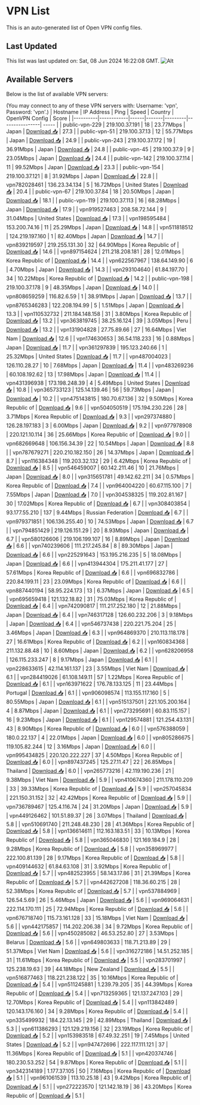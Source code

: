 # VPN List

This is an auto-generated list of Open VPN config files.

## Last Updated

This list was last updated on: Sat, 08 Jun 2024 16:22:08 GMT.
![Alt](https://repobeats.axiom.co/api/embed/186b98318ef1479477931607c1ad7d823f12451f.svg "Repobeats analytics image")

## Available Servers

Below is the list of available VPN servers:

(You may connect to any of these VPN servers with: Username: 'vpn', Password: 'vpn'.)
| Hostname | IP Address | Ping | Speed | Country | OpenVPN Config | Score |
|----------|------------|------|-------|---------|----------------| ----- |
| public-vpn-229 | 219.100.37.191 | 18 | 23.77Mbps | Japan | [Download 📥](./configs/server_0_JP.ovpn) | 27.3 |
| public-vpn-51 | 219.100.37.13 | 12 | 55.77Mbps | Japan | [Download 📥](./configs/server_1_JP.ovpn) | 24.9 |
| public-vpn-243 | 219.100.37.172 | 19 | 36.91Mbps | Japan | [Download 📥](./configs/server_2_JP.ovpn) | 24.8 |
| public-vpn-45 | 219.100.37.9 | 9 | 23.05Mbps | Japan | [Download 📥](./configs/server_3_JP.ovpn) | 24.4 |
| public-vpn-142 | 219.100.37.114 | 11 | 99.52Mbps | Japan | [Download 📥](./configs/server_4_JP.ovpn) | 23.3 |
| public-vpn-154 | 219.100.37.121 | 8 | 31.92Mbps | Japan | [Download 📥](./configs/server_5_JP.ovpn) | 22.8 |
| vpn782028461 | 136.23.34.134 | 5 | 16.72Mbps | United States | [Download 📥](./configs/server_6_US.ovpn) | 20.4 |
| public-vpn-67 | 219.100.37.84 | 18 | 20.50Mbps | Japan | [Download 📥](./configs/server_7_JP.ovpn) | 18.1 |
| public-vpn-119 | 219.100.37.113 | 16 | 68.28Mbps | Japan | [Download 📥](./configs/server_8_JP.ovpn) | 17.9 |
| vpn919527463 | 208.58.72.144 | 9 | 31.04Mbps | United States | [Download 📥](./configs/server_9_US.ovpn) | 17.3 |
| vpn198595484 | 153.200.74.16 | 11 | 25.29Mbps | Japan | [Download 📥](./configs/server_10_JP.ovpn) | 14.8 |
| vpn511818512 | 124.219.197.160 | 1 | 82.40Mbps | Japan | [Download 📥](./configs/server_11_JP.ovpn) | 14.7 |
| vpn839219597 | 219.255.131.30 | 32 | 64.90Mbps | Korea Republic of | [Download 📥](./configs/server_12_KR.ovpn) | 14.6 |
| vpn897154624 | 211.218.208.181 | 28 | 12.01Mbps | Korea Republic of | [Download 📥](./configs/server_13_KR.ovpn) | 14.4 |
| vpn622567967 | 138.64.149.90 | 6 | 4.70Mbps | Japan | [Download 📥](./configs/server_14_JP.ovpn) | 14.3 |
| vpn293104640 | 61.84.197.70 | 34 | 10.22Mbps | Korea Republic of | [Download 📥](./configs/server_15_KR.ovpn) | 14.2 |
| public-vpn-198 | 219.100.37.178 | 9 | 48.35Mbps | Japan | [Download 📥](./configs/server_16_JP.ovpn) | 14.0 |
| vpn808659259 | 116.82.6.59 | 1 | 38.91Mbps | Japan | [Download 📥](./configs/server_17_JP.ovpn) | 13.7 |
| vpn8765346283 | 122.208.194.99 | 5 | 1.51Mbps | Japan | [Download 📥](./configs/server_18_JP.ovpn) | 13.3 |
| vpn110532732 | 211.184.148.158 | 31 | 3.80Mbps | Korea Republic of | [Download 📥](./configs/server_19_KR.ovpn) | 13.2 |
| vpn363819745 | 38.25.16.124 | 39 | 3.05Mbps | Peru | [Download 📥](./configs/server_20_PE.ovpn) | 13.2 |
| vpn131904828 | 27.75.89.66 | 27 | 16.64Mbps | Viet Nam | [Download 📥](./configs/server_21_VN.ovpn) | 12.6 |
| vpn174630653 | 36.54.118.233 | 16 | 0.88Mbps | Japan | [Download 📥](./configs/server_22_JP.ovpn) | 11.7 |
| vpn361297839 | 195.123.240.66 | 1 | 25.32Mbps | United States | [Download 📥](./configs/server_23_US.ovpn) | 11.7 |
| vpn487004023 | 126.110.28.27 | 10 | 7.68Mbps | Japan | [Download 📥](./configs/server_24_JP.ovpn) | 11.4 |
| vpn483269236 | 60.108.192.62 | 13 | 17.98Mbps | Japan | [Download 📥](./configs/server_25_JP.ovpn) | 11.4 |
| vpn431396938 | 173.198.248.39 | 4 | 5.49Mbps | United States | [Download 📥](./configs/server_26_US.ovpn) | 10.8 |
| vpn365733123 | 125.14.139.46 | 56 | 59.73Mbps | Japan | [Download 📥](./configs/server_27_JP.ovpn) | 10.2 |
| vpn475143815 | 180.70.67.136 | 32 | 9.50Mbps | Korea Republic of | [Download 📥](./configs/server_28_KR.ovpn) | 9.6 |
| vpn504050519 | 175.194.230.226 | 28 | 3.71Mbps | Korea Republic of | [Download 📥](./configs/server_29_KR.ovpn) | 9.3 |
| vpn297374880 | 126.28.197.183 | 3 | 6.00Mbps | Japan | [Download 📥](./configs/server_30_JP.ovpn) | 9.2 |
| vpn977978908 | 220.121.10.114 | 36 | 25.66Mbps | Korea Republic of | [Download 📥](./configs/server_31_KR.ovpn) | 9.0 |
| vpn682669648 | 106.156.34.39 | 22 | 10.54Mbps | Japan | [Download 📥](./configs/server_32_JP.ovpn) | 8.8 |
| vpn787679271 | 220.210.182.150 | 26 | 14.37Mbps | Japan | [Download 📥](./configs/server_33_JP.ovpn) | 8.7 |
| vpn116384348 | 119.203.32.132 | 29 | 6.42Mbps | Korea Republic of | [Download 📥](./configs/server_34_KR.ovpn) | 8.5 |
| vpn546459007 | 60.142.211.46 | 10 | 21.76Mbps | Japan | [Download 📥](./configs/server_35_JP.ovpn) | 8.0 |
| vpn315651781 | 49.142.62.211 | 34 | 0.57Mbps | Korea Republic of | [Download 📥](./configs/server_36_KR.ovpn) | 7.4 |
| vpn964004220 | 60.67.115.100 | 7 | 7.55Mbps | Japan | [Download 📥](./configs/server_37_JP.ovpn) | 7.0 |
| vpn304538325 | 119.202.81.167 | 30 | 17.02Mbps | Korea Republic of | [Download 📥](./configs/server_38_KR.ovpn) | 6.7 |
| vpn308403854 | 93.177.55.210 | 137 | 9.44Mbps | Russian Federation | [Download 📥](./configs/server_39_RU.ovpn) | 6.7 |
| vpn979371851 | 106.136.255.40 | 10 | 74.53Mbps | Japan | [Download 📥](./configs/server_40_JP.ovpn) | 6.7 |
| vpn794851429 | 219.126.151.29 | 20 | 8.93Mbps | Japan | [Download 📥](./configs/server_41_JP.ovpn) | 6.7 |
| vpn580126606 | 219.106.199.107 | 16 | 8.89Mbps | Japan | [Download 📥](./configs/server_42_JP.ovpn) | 6.6 |
| vpn740239606 | 111.217.245.84 | 8 | 89.30Mbps | Japan | [Download 📥](./configs/server_43_JP.ovpn) | 6.6 |
| vpn225291643 | 153.195.216.235 | 5 | 18.08Mbps | Japan | [Download 📥](./configs/server_44_JP.ovpn) | 6.6 |
| vpn413944304 | 175.211.41.177 | 27 | 57.61Mbps | Korea Republic of | [Download 📥](./configs/server_45_KR.ovpn) | 6.6 |
| vpn696832786 | 220.84.199.11 | 23 | 23.09Mbps | Korea Republic of | [Download 📥](./configs/server_46_KR.ovpn) | 6.6 |
| vpn887440194 | 58.95.224.173 | 13 | 6.37Mbps | Japan | [Download 📥](./configs/server_47_JP.ovpn) | 6.5 |
| vpn695659418 | 121.132.18.82 | 31 | 75.03Mbps | Korea Republic of | [Download 📥](./configs/server_48_KR.ovpn) | 6.4 |
| vpn742090817 | 111.217.252.180 | 12 | 21.88Mbps | Japan | [Download 📥](./configs/server_49_JP.ovpn) | 6.4 |
| vpn746317128 | 126.60.232.206 | 3 | 9.18Mbps | Japan | [Download 📥](./configs/server_50_JP.ovpn) | 6.4 |
| vpn546737438 | 220.221.75.204 | 25 | 3.46Mbps | Japan | [Download 📥](./configs/server_51_JP.ovpn) | 6.3 |
| vpn964869370 | 210.113.118.178 | 27 | 16.61Mbps | Korea Republic of | [Download 📥](./configs/server_52_KR.ovpn) | 6.2 |
| vpn160834368 | 211.132.88.48 | 10 | 8.60Mbps | Japan | [Download 📥](./configs/server_53_JP.ovpn) | 6.2 |
| vpn628206958 | 126.115.233.247 | 8 | 9.17Mbps | Japan | [Download 📥](./configs/server_54_JP.ovpn) | 6.1 |
| vpn228633615 | 42.114.161.137 | 23 | 3.55Mbps | Viet Nam | [Download 📥](./configs/server_55_VN.ovpn) | 6.1 |
| vpn284419026 | 61.108.149.11 | 57 | 1.22Mbps | Korea Republic of | [Download 📥](./configs/server_56_KR.ovpn) | 6.1 |
| vpn163971622 | 176.78.133.125 | 11 | 23.44Mbps | Portugal | [Download 📥](./configs/server_57_PT.ovpn) | 6.1 |
| vpn906098574 | 113.155.117.160 | 5 | 80.55Mbps | Japan | [Download 📥](./configs/server_58_JP.ovpn) | 6.1 |
| vpn515137501 | 221.105.200.164 | 4 | 8.87Mbps | Japan | [Download 📥](./configs/server_59_JP.ovpn) | 6.1 |
| vpn273295691 | 60.83.115.157 | 16 | 9.23Mbps | Japan | [Download 📥](./configs/server_60_JP.ovpn) | 6.1 |
| vpn129574881 | 121.254.43.131 | 43 | 8.90Mbps | Korea Republic of | [Download 📥](./configs/server_61_KR.ovpn) | 6.0 |
| vpn576388059 | 180.0.22.137 | 4 | 22.01Mbps | Japan | [Download 📥](./configs/server_62_JP.ovpn) | 6.0 |
| vpn805286675 | 119.105.82.244 | 12 | 3.16Mbps | Japan | [Download 📥](./configs/server_63_JP.ovpn) | 6.0 |
| vpn995434825 | 220.120.222.227 | 37 | 4.50Mbps | Korea Republic of | [Download 📥](./configs/server_64_KR.ovpn) | 6.0 |
| vpn897437245 | 125.27.11.47 | 22 | 26.85Mbps | Thailand | [Download 📥](./configs/server_65_TH.ovpn) | 6.0 |
| vpn265773216 | 42.119.190.236 | 21 | 9.38Mbps | Viet Nam | [Download 📥](./configs/server_66_VN.ovpn) | 5.9 |
| vpn410674360 | 211.178.110.209 | 33 | 39.33Mbps | Korea Republic of | [Download 📥](./configs/server_67_KR.ovpn) | 5.9 |
| vpn257045834 | 221.150.31.152 | 32 | 42.42Mbps | Korea Republic of | [Download 📥](./configs/server_68_KR.ovpn) | 5.9 |
| vpn736789467 | 125.4.116.74 | 24 | 31.20Mbps | Japan | [Download 📥](./configs/server_69_JP.ovpn) | 5.9 |
| vpn449126462 | 101.51.89.37 | 26 | 3.07Mbps | Thailand | [Download 📥](./configs/server_70_TH.ovpn) | 5.8 |
| vpn510691740 | 211.248.48.230 | 28 | 41.36Mbps | Korea Republic of | [Download 📥](./configs/server_71_KR.ovpn) | 5.8 |
| vpn136614611 | 112.163.183.51 | 33 | 10.13Mbps | Korea Republic of | [Download 📥](./configs/server_72_KR.ovpn) | 5.8 |
| vpn365046830 | 121.169.184.9 | 28 | 9.28Mbps | Korea Republic of | [Download 📥](./configs/server_73_KR.ovpn) | 5.8 |
| vpn358969977 | 222.100.81.139 | 28 | 9.17Mbps | Korea Republic of | [Download 📥](./configs/server_74_KR.ovpn) | 5.8 |
| vpn409144632 | 61.84.63.108 | 31 | 3.92Mbps | Korea Republic of | [Download 📥](./configs/server_75_KR.ovpn) | 5.7 |
| vpn482523955 | 58.143.17.86 | 31 | 21.39Mbps | Korea Republic of | [Download 📥](./configs/server_76_KR.ovpn) | 5.7 |
| vpn442627208 | 118.36.60.215 | 28 | 52.38Mbps | Korea Republic of | [Download 📥](./configs/server_77_KR.ovpn) | 5.7 |
| vpn537884969 | 126.54.5.69 | 26 | 5.46Mbps | Japan | [Download 📥](./configs/server_78_JP.ovpn) | 5.6 |
| vpn969064631 | 222.114.170.111 | 25 | 72.94Mbps | Korea Republic of | [Download 📥](./configs/server_79_KR.ovpn) | 5.6 |
| vpn676718740 | 115.73.161.128 | 33 | 15.18Mbps | Viet Nam | [Download 📥](./configs/server_80_VN.ovpn) | 5.6 |
| vpn442175857 | 114.202.206.38 | 34 | 9.72Mbps | Korea Republic of | [Download 📥](./configs/server_81_KR.ovpn) | 5.6 |
| vpn450285082 | 46.53.252.80 | 27 | 3.53Mbps | Belarus | [Download 📥](./configs/server_82_BY.ovpn) | 5.6 |
| vpn649803633 | 118.71.213.89 | 29 | 51.37Mbps | Viet Nam | [Download 📥](./configs/server_83_VN.ovpn) | 5.6 |
| vpn316272186 | 14.51.252.185 | 31 | 11.61Mbps | Korea Republic of | [Download 📥](./configs/server_84_KR.ovpn) | 5.5 |
| vpn283701997 | 125.238.19.63 | 39 | 44.18Mbps | New Zealand | [Download 📥](./configs/server_85_NZ.ovpn) | 5.5 |
| vpn516877463 | 118.221.238.122 | 35 | 10.16Mbps | Korea Republic of | [Download 📥](./configs/server_86_KR.ovpn) | 5.4 |
| vpn511245881 | 1.239.79.205 | 35 | 44.39Mbps | Korea Republic of | [Download 📥](./configs/server_87_KR.ovpn) | 5.4 |
| vpn713259365 | 121.137.247.103 | 29 | 12.70Mbps | Korea Republic of | [Download 📥](./configs/server_88_KR.ovpn) | 5.4 |
| vpn113842489 | 120.143.176.160 | 34 | 9.28Mbps | Korea Republic of | [Download 📥](./configs/server_89_KR.ovpn) | 5.4 |
| vpn335499932 | 184.22.13.145 | 29 | 42.89Mbps | Thailand | [Download 📥](./configs/server_90_TH.ovpn) | 5.3 |
| vpn611386293 | 121.129.219.156 | 32 | 23.19Mbps | Korea Republic of | [Download 📥](./configs/server_91_KR.ovpn) | 5.2 |
| vpn153983518 | 67.49.32.251 | 19 | 7.45Mbps | United States | [Download 📥](./configs/server_92_US.ovpn) | 5.2 |
| vpn947472696 | 222.117.111.121 | 37 | 11.36Mbps | Korea Republic of | [Download 📥](./configs/server_93_KR.ovpn) | 5.1 |
| vpn420374746 | 180.230.53.252 | 54 | 9.87Mbps | Korea Republic of | [Download 📥](./configs/server_94_KR.ovpn) | 5.1 |
| vpn342314189 | 1.177.37.105 | 50 | 7.16Mbps | Korea Republic of | [Download 📥](./configs/server_95_KR.ovpn) | 5.1 |
| vpn961061539 | 113.10.25.18 | 43 | 9.42Mbps | Korea Republic of | [Download 📥](./configs/server_96_KR.ovpn) | 5.1 |
| vpn272223570 | 121.142.18.19 | 36 | 43.20Mbps | Korea Republic of | [Download 📥](./configs/server_97_KR.ovpn) | 5.1 |
